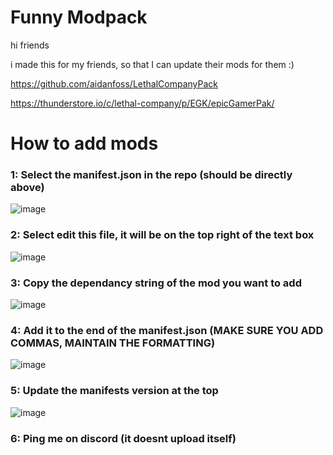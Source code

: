 
# Funny Modpack

hi friends

i made this for my friends, so that I can update their mods for them :)

https://github.com/aidanfoss/LethalCompanyPack

https://thunderstore.io/c/lethal-company/p/EGK/epicGamerPak/ 



# How to add mods

### 1: Select the manifest.json in the repo (should be directly above)

![image](https://github.com/user-attachments/assets/bcfc9da2-2659-4374-9460-2fb7953179f2)

### 2: Select edit this file, it will be on the top right of the text box

![image](https://github.com/user-attachments/assets/f08fcf06-20a5-4f9b-a6f8-64a70dd14131)

### 3: Copy the dependancy string of the mod you want to add

![image](https://github.com/user-attachments/assets/0a80c5f5-5eba-4d9f-a90b-3dd971cd1f00)

### 4: Add it to the end of the manifest.json (MAKE SURE YOU ADD COMMAS, MAINTAIN THE FORMATTING)

![image](https://github.com/user-attachments/assets/5d5c31c3-0b2e-46e3-92a1-0f0e0ac02390)

### 5: Update the manifests version at the top

![image](https://github.com/user-attachments/assets/7919e6e6-4839-4f99-97fa-fa16bac10208)

### 6: Ping me on discord (it doesnt upload itself)
